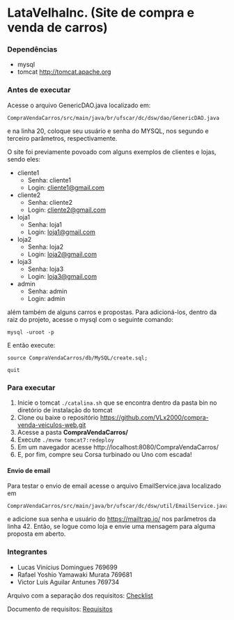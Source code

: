 # LataVelhaInc. (Site de compra e venda de carros)

### Dependências ###
- mysql
- tomcat http://tomcat.apache.org

### Antes de executar ###
Acesse o arquivo GenericDAO.java localizado em:
```
CompraVendaCarros/src/main/java/br/ufscar/dc/dsw/dao/GenericDAO.java
```
e na linha 20, coloque seu usuário e senha do MYSQL, nos segundo e terceiro parâmetros, respectivamente.

O site foi previamente povoado com alguns exemplos de clientes e lojas, sendo eles:
- cliente1
  - Senha: cliente1
  - Login: cliente1@gmail.com
- cliente2        
  - Senha: cliente2        
  - Login: cliente2@gmail.com
- loja1           
  - Senha: loja1           
  - Login: loja1@gmail.com
- loja2           
  - Senha: loja2           
  - Login: loja2@gmail.com
- loja3           
  - Senha: loja3           
  - Login: loja3@gmail.com
- admin           
  - Senha: admin           
  - Login: admin

além também de alguns carros e propostas.
Para adicioná-los, dentro da raiz do projeto, acesse o mysql com o seguinte comando:

```
mysql -uroot -p
```

E então execute:

```
source CompraVendaCarros/db/MySQL/create.sql;
```
```
quit
```

### Para executar ###
1. Inicie o tomcat ```./catalina.sh``` que se encontra dentro da pasta bin no diretório de instalação do tomcat
2. Clone ou baixe o repositório https://github.com/VLx2000/compra-venda-veiculos-web.git
3. Acesse a pasta **CompraVendaCarros/**
4. Execute ```./mvnw tomcat7:redeploy```
5. Em um navegador acesse http://localhost:8080/CompraVendaCarros/
6. E, por fim, compre seu Corsa turbinado ou Uno com escada!

#### Envio de email ####
Para testar o envio de email acesse o arquivo EmailService.java localizado em
```
CompraVendaCarros/src/main/java/br/ufscar/dc/dsw/util/EmailService.java
```
e adicione sua senha e usuário do https://mailtrap.io/ nos parâmetros da linha 42.
Então, se logue como loja e envie uma mensagem para alguma proposta em aberto.

### Integrantes ###

- Lucas Vinícius Domingues 769699
- Rafael Yoshio Yamawaki Murata 769681
- Victor Luís Aguilar Antunes 769734

Arquivo com a separação dos requisitos:
[Checklist](checklist.md)

Documento de requisitos:
[Requisitos](Requisitos-A1.pdf)
